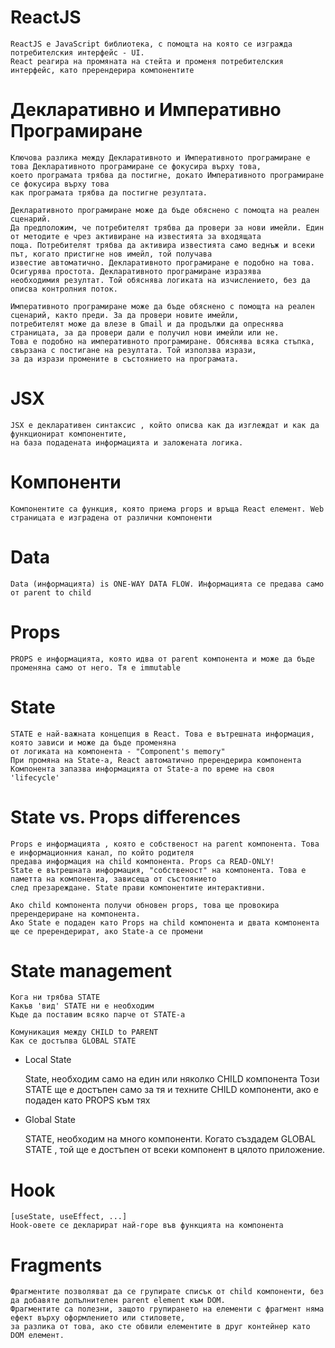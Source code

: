 # ReactJS

    ReactJS е JavaScript библиотека, с помощта на която се изгражда потребителския интерфейс - UI.
    React реагира на промяната на стейта и променя потребителския интерфейс, като пререндерира компонентите

# Декларативно и Императивно Програмиране

    Ключова разлика между Декларативното и Императивното програмиране е това Декларативното програмиране се фокусира върху това,
    което програмата трябва да постигне, докато Императивното програмиране се фокусира върху това
    как програмата трябва да постигне резултата.

    Декларативното програмиране може да бъде обяснено с помощта на реален сценарий.
    Да предположим, че потребителят трябва да провери за нови имейли. Един от методите е чрез активиране на известията за входящата
    поща. Потребителят трябва да активира известията само веднъж и всеки път, когато пристигне нов имейл, той получава
    известие автоматично. Декларативното програмиране е подобно на това. Осигурява простота. Декларативното програмиране изразява
    необходимия резултат. Той обяснява логиката на изчислението, без да описва контролния поток.

    Императивното програмиране може да бъде обяснено с помощта на реален сценарий, както преди. За да провери новите имейли,
    потребителят може да влезе в Gmail и да продължи да опреснява страницата, за да провери дали е получил нови имейли или не.
    Това е подобно на императивното програмиране. Обяснява всяка стъпка, свързана с постигане на резултата. Той използва изрази,
    за да изрази промените в състоянието на програмата.

# JSX

    JSX е декларативен синтаксис , който описва как да изглеждат и как да функционират компонентите,
    на база подадената информацията и заложената логика.

# Компоненти

    Компонентите са функция, която приема props и връща React елемент. Web страницата е изградена от различни компоненти

# Data

    Data (информацията) is ONE-WAY DATA FLOW. Информацията се предава само от parent to child

# Props

    PROPS е информацията, която идва от parent компонента и може да бъде променяна само от него. Тя е immutable

# State

    STATE е най-важната концепция в React. Това е вътрешната информация, която зависи и може да бъде променяна
    от логиката на компонента - "Component's memory"
    При промяна на State-а, React автоматично пререндерира компонента
    Компонента запазва информацията от State-a по време на своя 'lifecycle'

# State vs. Props differences

    Props е информацията , която е собственост на parent компонента. Това е информационния канал, по който родителя
    предава информация на child компонента. Props са READ-ONLY!
    State е вътрешната информация, "собственост" на компонента. Това е паметта на компонента, зависеща от състоянието
    след презареждане. State прави компонентите интерактивни.

    Ако child компонента получи обновен props, това ще провокира пререндериране на компонента.
    Ако State е подаден като Props на child компонента и двата компонента ще се пререндерират, ако State-а се промени

# State management

    Кога ни трябва STATE
    Какъв 'вид' STATE ни е необходим
    Къде да поставим всяко парче от STATE-a

    Комуникация между CHILD to PARENT
    Как се достъпва GLOBAL STATE

- Local State

  State, необходим само на един или няколко CHILD компонента
  Този STATE ще е достъпен само за тя и техните CHILD компоненти, ако е подаден като PROPS към тях

- Global State

  STATE, необходим на много компоненти. Когато създадем GLOBAL STATE , той ще е достъпен от всеки компонент
  в цялото приложение.

# Hook

    [useState, useEffect, ...]
    Hook-овете се декларират най-горе във функцията на компонента

# Fragments

    Фрагментите позволяват да се групирате списък от child компоненти, без да добавяте допълнителен parent element към DOM.
    Фрагментите са полезни, защото групирането на елементи с фрагмент няма ефект върху оформлението или стиловете,
    за разлика от това, ако сте обвили елементите в друг контейнер като DOM елемент.
